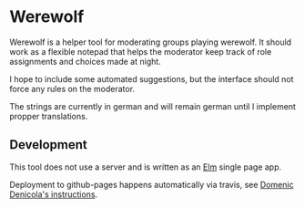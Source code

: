 # Werewolf

Werewolf is a helper tool for moderating groups playing werewolf. It should work as a flexible notepad
that helps the moderator keep track of role assignments and choices made at night.

I hope to include some automated suggestions, but the interface should not force any rules on the moderator.

The strings are currently in german and will remain german until I implement propper translations.

## Development

This tool does not use a server and is written as an [Elm](https://elm-lang.org) single page app.

Deployment to github-pages happens automatically via travis, see [Domenic Denicola's instructions](https://gist.github.com/domenic/ec8b0fc8ab45f39403dd).